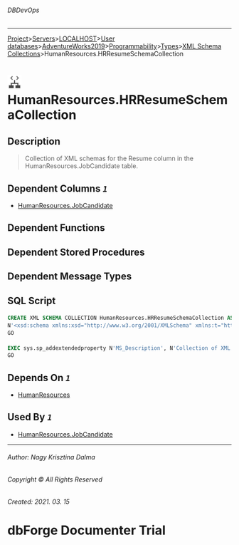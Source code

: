 ###### DBDevOps
___
[Project](../../../../../../../startpage.md)>[Servers](../../../../../../Servers.md)>[LOCALHOST](../../../../../LOCALHOST.md)>[User databases](../../../../UserDatabases.md)>[AdventureWorks2019](../../../AdventureWorks2019.md)>[Programmability](../../Programmability.md)>[Types](../Types.md)>[XML Schema Collections](XmlSchemaCollection.md)>HumanResources.HRResumeSchemaCollection


# ![logo](../../../../../../../Images/xmlschema.svg) HumanResources.HRResumeSchemaCollection

## <a name="#Description"></a>Description
> Collection of XML schemas for the Resume column in the HumanResources.JobCandidate table.

## <a name="#DependentColumns"></a>Dependent Columns _`1`_
- [HumanResources.JobCandidate](../../../Tables/HumanResources.JobCandidate.md)


## <a name="#DependentFunctions"></a>Dependent Functions


## <a name="#DependentProcedures"></a>Dependent Stored Procedures


## <a name="#DependentMessageTypes"></a>Dependent Message Types


## <a name="#SqlScript"></a>SQL Script
```SQL
CREATE XML SCHEMA COLLECTION HumanResources.HRResumeSchemaCollection AS
N'<xsd:schema xmlns:xsd="http://www.w3.org/2001/XMLSchema" xmlns:t="http://schemas.microsoft.com/sqlserver/2004/07/adventure-works/Resume" targetNamespace="http://schemas.microsoft.com/sqlserver/2004/07/adventure-works/Resume" elementFormDefault="qualified"><xsd:element name="Address" type="t:AddressType" /><xsd:element name="Education" type="t:EducationType" /><xsd:element name="Employment" type="t:EmploymentType" /><xsd:element name="Location" type="t:LocationType" /><xsd:element name="Name" type="t:NameType" /><xsd:element name="Resume" type="t:ResumeType" /><xsd:element name="Telephone" type="t:TelephoneType" /><xsd:complexType name="AddressType"><xsd:complexContent><xsd:restriction base="xsd:anyType"><xsd:sequence><xsd:element name="Addr.Type" type="xsd:string" /><xsd:element name="Addr.OrgName" type="xsd:string" minOccurs="0" /><xsd:element name="Addr.Street" type="xsd:string" maxOccurs="unbounded" /><xsd:element name="Addr.Location"><xsd:complexType><xsd:complexContent><xsd:restriction base="xsd:anyType"><xsd:sequence><xsd:element ref="t:Location" /></xsd:sequence></xsd:restriction></xsd:complexContent></xsd:complexType></xsd:element><xsd:element name="Addr.PostalCode" type="xsd:string" /><xsd:element name="Addr.Telephone" minOccurs="0"><xsd:complexType><xsd:complexContent><xsd:restriction base="xsd:anyType"><xsd:sequence><xsd:element ref="t:Telephone" maxOccurs="unbounded" /></xsd:sequence></xsd:restriction></xsd:complexContent></xsd:complexType></xsd:element></xsd:sequence></xsd:restriction></xsd:complexContent></xsd:complexType><xsd:complexType name="EducationType"><xsd:complexContent><xsd:restriction base="xsd:anyType"><xsd:sequence><xsd:element name="Edu.Level" type="xsd:string" /><xsd:element name="Edu.StartDate" type="xsd:date" /><xsd:element name="Edu.EndDate" type="xsd:date" /><xsd:element name="Edu.Degree" type="xsd:string" minOccurs="0" /><xsd:element name="Edu.Major" type="xsd:string" minOccurs="0" /><xsd:element name="Edu.Minor" type="xsd:string" minOccurs="0" /><xsd:element name="Edu.GPA" type="xsd:string" minOccurs="0" /><xsd:element name="Edu.GPAAlternate" type="xsd:decimal" minOccurs="0" /><xsd:element name="Edu.GPAScale" type="xsd:decimal" minOccurs="0" /><xsd:element name="Edu.School" type="xsd:string" minOccurs="0" /><xsd:element name="Edu.Location" minOccurs="0"><xsd:complexType><xsd:complexContent><xsd:restriction base="xsd:anyType"><xsd:sequence><xsd:element ref="t:Location" /></xsd:sequence></xsd:restriction></xsd:complexContent></xsd:complexType></xsd:element></xsd:sequence></xsd:restriction></xsd:complexContent></xsd:complexType><xsd:complexType name="EmploymentType"><xsd:complexContent><xsd:restriction base="xsd:anyType"><xsd:sequence><xsd:element name="Emp.StartDate" type="xsd:date" minOccurs="0" /><xsd:element name="Emp.EndDate" type="xsd:date" minOccurs="0" /><xsd:element name="Emp.OrgName" type="xsd:string" /><xsd:element name="Emp.JobTitle" type="xsd:string" /><xsd:element name="Emp.Responsibility" type="xsd:string" /><xsd:element name="Emp.FunctionCategory" type="xsd:string" minOccurs="0" /><xsd:element name="Emp.IndustryCategory" type="xsd:string" minOccurs="0" /><xsd:element name="Emp.Location" minOccurs="0"><xsd:complexType><xsd:complexContent><xsd:restriction base="xsd:anyType"><xsd:sequence><xsd:element ref="t:Location" /></xsd:sequence></xsd:restriction></xsd:complexContent></xsd:complexType></xsd:element></xsd:sequence></xsd:restriction></xsd:complexContent></xsd:complexType><xsd:complexType name="LocationType"><xsd:complexContent><xsd:restriction base="xsd:anyType"><xsd:sequence><xsd:element name="Loc.CountryRegion" type="xsd:string" /><xsd:element name="Loc.State" type="xsd:string" minOccurs="0" /><xsd:element name="Loc.City" type="xsd:string" minOccurs="0" /></xsd:sequence></xsd:restriction></xsd:complexContent></xsd:complexType><xsd:complexType name="NameType"><xsd:complexContent><xsd:restriction base="xsd:anyType"><xsd:sequence><xsd:element name="Name.Prefix" type="xsd:string" minOccurs="0" /><xsd:element name="Name.First" type="xsd:string" /><xsd:element name="Name.Middle" type="xsd:string" minOccurs="0" /><xsd:element name="Name.Last" type="xsd:string" /><xsd:element name="Name.Suffix" type="xsd:string" minOccurs="0" /></xsd:sequence></xsd:restriction></xsd:complexContent></xsd:complexType><xsd:complexType name="ResumeType"><xsd:complexContent><xsd:restriction base="xsd:anyType"><xsd:sequence><xsd:element ref="t:Name" /><xsd:element name="Skills" type="xsd:string" minOccurs="0" /><xsd:element ref="t:Employment" maxOccurs="unbounded" /><xsd:element ref="t:Education" maxOccurs="unbounded" /><xsd:element ref="t:Address" maxOccurs="unbounded" /><xsd:element ref="t:Telephone" minOccurs="0" /><xsd:element name="EMail" type="xsd:string" minOccurs="0" /><xsd:element name="WebSite" type="xsd:string" minOccurs="0" /></xsd:sequence></xsd:restriction></xsd:complexContent></xsd:complexType><xsd:complexType name="TelephoneType"><xsd:complexContent><xsd:restriction base="xsd:anyType"><xsd:sequence><xsd:element name="Tel.Type" type="xsd:anyType" minOccurs="0" /><xsd:element name="Tel.IntlCode" type="xsd:int" minOccurs="0" /><xsd:element name="Tel.AreaCode" type="xsd:int" minOccurs="0" /><xsd:element name="Tel.Number" type="xsd:string" /><xsd:element name="Tel.Extension" type="xsd:int" minOccurs="0" /></xsd:sequence></xsd:restriction></xsd:complexContent></xsd:complexType></xsd:schema>'
GO

EXEC sys.sp_addextendedproperty N'MS_Description', N'Collection of XML schemas for the Resume column in the HumanResources.JobCandidate table.', 'SCHEMA', N'HumanResources', 'XML SCHEMA COLLECTION', N'HRResumeSchemaCollection'
GO
```

## <a name="#DependsOn"></a>Depends On _`1`_
- [HumanResources](../../../Security/Schemas/HumanResources.md)


## <a name="#UsedBy"></a>Used By _`1`_
- [HumanResources.JobCandidate](../../../Tables/HumanResources.JobCandidate.md)


___
###### Author: Nagy Krisztina Dalma
###### Copyright © All Rights Reserved
###### Created: 2021. 03. 15

# dbForge Documenter Trial